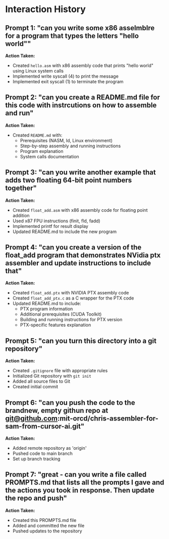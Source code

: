 # Interaction History

## Prompt 1: "can you write some x86 asselmblre for a program that types the letters "hello world""
**Action Taken:**
- Created `hello.asm` with x86 assembly code that prints "hello world" using Linux system calls
- Implemented write syscall (4) to print the message
- Implemented exit syscall (1) to terminate the program

## Prompt 2: "can you create a README.md file for this code with instrcutions on how to assemble and run"
**Action Taken:**
- Created `README.md` with:
  - Prerequisites (NASM, ld, Linux environment)
  - Step-by-step assembly and running instructions
  - Program explanation
  - System calls documentation

## Prompt 3: "can you write another example that adds two floating 64-bit point numbers together"
**Action Taken:**
- Created `float_add.asm` with x86 assembly code for floating point addition
- Used x87 FPU instructions (finit, fld, fadd)
- Implemented printf for result display
- Updated README.md to include the new program

## Prompt 4: "can you create a version of the float_add program that demonstrates NVidia ptx assembler and update instructions to include that"
**Action Taken:**
- Created `float_add.ptx` with NVIDIA PTX assembly code
- Created `float_add_ptx.c` as a C wrapper for the PTX code
- Updated README.md to include:
  - PTX program information
  - Additional prerequisites (CUDA Toolkit)
  - Building and running instructions for PTX version
  - PTX-specific features explanation

## Prompt 5: "can you turn this directory into a git repository"
**Action Taken:**
- Created `.gitignore` file with appropriate rules
- Initialized Git repository with `git init`
- Added all source files to Git
- Created initial commit

## Prompt 6: "can you push the code to the brandnew, empty githun repo at git@github.com:mit-orcd/chris-assembler-for-sam-from-cursor-ai.git"
**Action Taken:**
- Added remote repository as 'origin'
- Pushed code to main branch
- Set up branch tracking

## Prompt 7: "great - can you write a file called PROMPTS.md that lists all the prompts I gave and the actions you took in response. Then update the repo and push"
**Action Taken:**
- Created this PROMPTS.md file
- Added and committed the new file
- Pushed updates to the repository 